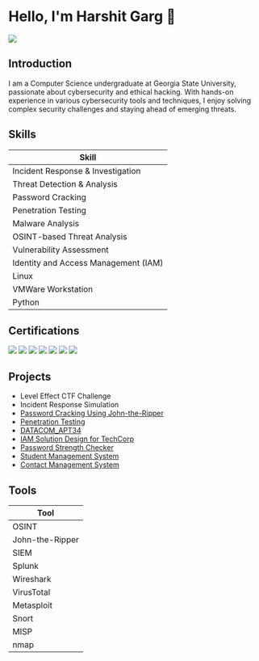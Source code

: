 # Hello, I'm Harshit Garg 👋
<a href="https://linkedin.com/in/harshitgarg-cs/"><img src="https://img.shields.io/badge/-LinkedIn-0072b1?&style=for-the-badge&logo=linkedin&logoColor=white" /></a>

## Introduction

I am a Computer Science undergraduate at Georgia State University, passionate about cybersecurity and ethical hacking. With hands-on experience in various cybersecurity tools and techniques, I enjoy solving complex security challenges and staying ahead of emerging threats.

## Skills

| Skill                        |              
|------------------------------|
| Incident Response & Investigation |             
| Threat Detection & Analysis  |            
| Password Cracking            |
| Penetration Testing          |                 
| Malware Analysis             |               
| OSINT-based Threat Analysis  |                
| Vulnerability Assessment     |  
| Identity and Access Management (IAM)            |
| Linux                        |
| VMWare Workstation           |
| Python                       |

## Certifications

<div>
<img src="https://img.shields.io/badge/-CodePath%20CYB%20101-04c385?&style=for-the-badge" />  
<img src="https://img.shields.io/badge/-CodePath%20CYB%20102-04c385?&style=for-the-badge" />  
<img src="https://img.shields.io/badge/-Datacom%20Cybersecurity%20Job%20Simulation-00276b?&style=for-the-badge" />  
<img src="https://img.shields.io/badge/-Mastercard%20Cybersecurity%20Job%20Simulation-ff6000?&style=for-the-badge" />  
<img src="https://img.shields.io/badge/-Tata%20Group%20Cybersecurity%20Analyst%20Job%20Simulation-ffffff?&style=for-the-badge" /> 
<img src="https://img.shields.io/badge/-ISC2%3A%20Certified%20in%20Cybersecurity-42823d?&style=for-the-badge" />
<img src="https://img.shields.io/badge/-Microsoft%3A%20Cybersecurity%20Analyst%20Professional%20Certificate-ffb902?&style=for-the-badge" />

</div>

## Projects
- Level Effect CTF Challenge
- Incident Response Simulation
- <a href="https://docs.google.com/document/d/102aU0OD9SejbvQjM3tDATHwW0fnEr7de0w1i_V7BBkc/edit?usp=sharing">Password Cracking Using John-the-Ripper</a>
- <a href="https://docs.google.com/document/d/1JEVMNbY41l1lypgWDMsnQ2gPhMRMmK2OBc004N4k4S0/edit?usp=sharing">Penetration Testing</a>
- <a href="https://github.com/harshitgarg-cs/DATACOM_APT34/tree/main">DATACOM_APT34</a>
- <a href="https://github.com/harshitgarg-cs/TCS_TechCorp">IAM Solution Design for TechCorp</a>
- <a href="https://github.com/harshitgarg-cs/Password-Strength-Checker">Password Strength Checker</a>
- <a href="https://github.com/harshitgarg-cs/Student-Management-System">Student Management System</a>
- <a href="https://github.com/harshitgarg-cs/Contact-Management-System">Contact Management System</a>

## Tools
| Tool                    |
|-------------------------|
| OSINT
| John-the-Ripper         |
| SIEM                    |
| Splunk                  |
| Wireshark               |
| VirusTotal              |
| Metasploit              |
| Snort                   |
| MISP                    |
| nmap                    |
